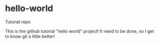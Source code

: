 # hello-world
Tutorial repo


This is the github tutorial "hello world" project! It need to be done, so I get to know git a little better!
